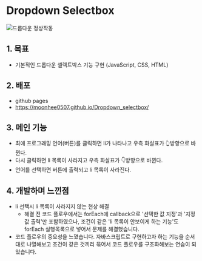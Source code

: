 # Dropdown Selectbox
![드롭다운 정상작동](https://user-images.githubusercontent.com/102460056/168220738-cd17938f-fc90-4f9c-bf57-3bed3534f025.gif)

## 1. 목표
- 기본적인 드롭다운 셀렉트박스 기능 구현
  (JavaScript, CSS, HTML)

## 2. 배포
- github pages
- https://moonhee0507.github.io/Dropdown_selectbox/

## 3. 메인 기능
- 최애 프로그래밍 언어(버튼)를 클릭하면 li가 나타나고 우측 화살표가 👆방향으로 바뀐다.
- 다시 클릭하면 li 목록이 사라지고 우측 화살표가 👇방향으로 바뀐다.
- 언어를 선택하면 버튼에 출력되고 li 목록이 사라진다.

## 4. 개발하며 느낀점
- li 선택시 li 목록이 사라지지 않는 현상 해결
  - 해결 전 코드 플로우에서는 forEach에 callback으로 '선택한 값 지정'과 '지정 값 출력'만 포함하였으나, 조건이 같은 'li 목록이 안보이게 하는 기능'도 forEach 실행목록으로 넣어서 문제를 해결했습니다.
- 코드 플로우의 중요성을 느꼈습니다. 자바스크립트로 구현하고자 하는 기능을 순서대로 나열해보고 조건이 같은 것끼리 묶어서 코드 플로우를 구조화해보는 연습이 되었습니다.
